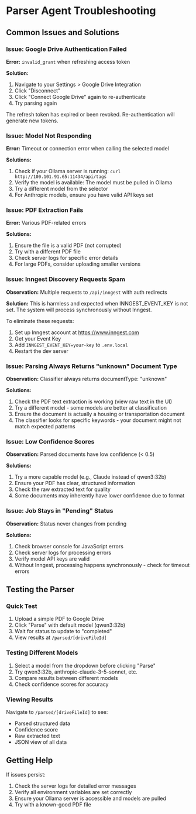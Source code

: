 # Parser Agent Troubleshooting

## Common Issues and Solutions

### Issue: Google Drive Authentication Failed

**Error:** `invalid_grant` when refreshing access token

**Solution:**

1. Navigate to your Settings > Google Drive Integration
2. Click "Disconnect"
3. Click "Connect Google Drive" again to re-authenticate
4. Try parsing again

The refresh token has expired or been revoked. Re-authentication will generate new tokens.

### Issue: Model Not Responding

**Error:** Timeout or connection error when calling the selected model

**Solutions:**

1. Check if your Ollama server is running: `curl http://100.101.91.65:11434/api/tags`
2. Verify the model is available: The model must be pulled in Ollama
3. Try a different model from the selector
4. For Anthropic models, ensure you have valid API keys set

### Issue: PDF Extraction Fails

**Error:** Various PDF-related errors

**Solutions:**

1. Ensure the file is a valid PDF (not corrupted)
2. Try with a different PDF file
3. Check server logs for specific error details
4. For large PDFs, consider uploading smaller versions

### Issue: Inngest Discovery Requests Spam

**Observation:** Multiple requests to `/api/inngest` with auth redirects

**Solution:** This is harmless and expected when INNGEST_EVENT_KEY is not set. The system will process synchronously without Inngest.

To eliminate these requests:

1. Set up Inngest account at https://www.inngest.com
2. Get your Event Key
3. Add `INNGEST_EVENT_KEY=your-key` to `.env.local`
4. Restart the dev server

### Issue: Parsing Always Returns "unknown" Document Type

**Observation:** Classifier always returns documentType: "unknown"

**Solutions:**

1. Check the PDF text extraction is working (view raw text in the UI)
2. Try a different model - some models are better at classification
3. Ensure the document is actually a housing or transportation document
4. The classifier looks for specific keywords - your document might not match expected patterns

### Issue: Low Confidence Scores

**Observation:** Parsed documents have low confidence (< 0.5)

**Solutions:**

1. Try a more capable model (e.g., Claude instead of qwen3:32b)
2. Ensure your PDF has clear, structured information
3. Check the raw extracted text for quality
4. Some documents may inherently have lower confidence due to format

### Issue: Job Stays in "Pending" Status

**Observation:** Status never changes from pending

**Solutions:**

1. Check browser console for JavaScript errors
2. Check server logs for processing errors
3. Verify model API keys are valid
4. Without Inngest, processing happens synchronously - check for timeout errors

## Testing the Parser

### Quick Test

1. Upload a simple PDF to Google Drive
2. Click "Parse" with default model (qwen3:32b)
3. Wait for status to update to "completed"
4. View results at `/parsed/[driveFileId]`

### Testing Different Models

1. Select a model from the dropdown before clicking "Parse"
2. Try qwen3:32b, anthropic-claude-3-5-sonnet, etc.
3. Compare results between different models
4. Check confidence scores for accuracy

### Viewing Results

Navigate to `/parsed/[driveFileId]` to see:

- Parsed structured data
- Confidence score
- Raw extracted text
- JSON view of all data

## Getting Help

If issues persist:

1. Check the server logs for detailed error messages
2. Verify all environment variables are set correctly
3. Ensure your Ollama server is accessible and models are pulled
4. Try with a known-good PDF file

